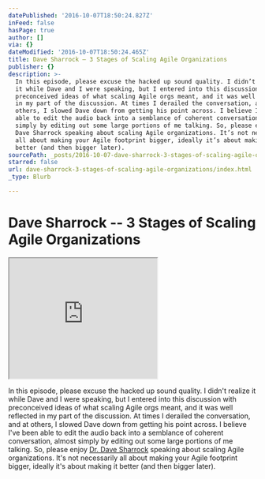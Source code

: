 ```yaml
---
datePublished: '2016-10-07T18:50:24.827Z'
inFeed: false
hasPage: true
author: []
via: {}
dateModified: '2016-10-07T18:50:24.465Z'
title: Dave Sharrock – 3 Stages of Scaling Agile Organizations
publisher: {}
description: >-
  In this episode, please excuse the hacked up sound quality. I didn’t realize
  it while Dave and I were speaking, but I entered into this discussion with
  preconceived ideas of what scaling Agile orgs meant, and it was well reflected
  in my part of the discussion. At times I derailed the conversation, and at
  others, I slowed Dave down from getting his point across. I believe I’ve been
  able to edit the audio back into a semblance of coherent conversation, almost
  simply by editing out some large portions of me talking. So, please enjoy Dr.
  Dave Sharrock speaking about scaling Agile organizations. It’s not necessarily
  all about making your Agile footprint bigger, ideally it’s about making it
  better (and then bigger later).
sourcePath: _posts/2016-10-07-dave-sharrock-3-stages-of-scaling-agile-organizations.md
starred: false
url: dave-sharrock-3-stages-of-scaling-agile-organizations/index.html
_type: Blurb

---
```

# Dave Sharrock -- 3 Stages of Scaling Agile Organizations

<iframe src="https://the-grid.github.io/ed-userhtml/?g=eJxlkEtuwzAMRK8iaO_QbVEXLeJcpdCHiYlQpCHJcN3TV0527m44jxgOeKZrdglNqRvjaL3miPnLiApaU3IYLcBUE793M7sN84nJl01OQRNg8hgBZyoaESjC2_AyfPYfMCHdpgqvfQ8rxTrB0FSdMCGU6iS6HLtEQuCW2g79VBBtfEleHDFsWB5kv7iTOSOri7sU_XaxJVLZp0gZQyUV8C7c1xbb3C64MCHUvCBY86wy2tbFmkeZ0Q67LiErM8lttKLWGMes63VhbgBRzIr-TvXoJv09WvpvpxycyxmeX778AV9WhTs" height="244" style=""></iframe>

In this episode, please excuse the hacked up sound quality. I didn't realize it while Dave and I were speaking, but I entered into this discussion with preconceived ideas of what scaling Agile orgs meant, and it was well reflected in my part of the discussion. At times I derailed the conversation, and at others, I slowed Dave down from getting his point across. I believe I've been able to edit the audio back into a semblance of coherent conversation, almost simply by editing out some large portions of me talking. So, please enjoy [Dr. Dave Sharrock][0] speaking about scaling Agile organizations. It's not necessarily all about making your Agile footprint bigger, ideally it's about making it better (and then bigger later).

[0]: https://www.linkedin.com/profile/view?id=640873